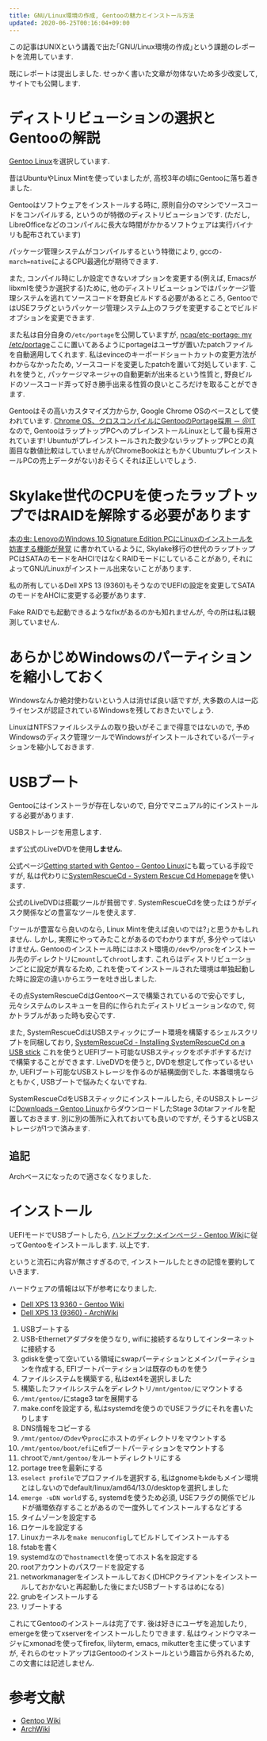 ```yaml
---
title: GNU/Linux環境の作成, Gentooの魅力とインストール方法
updated: 2020-06-25T00:16:04+09:00
---
```


この記事はUNIXという講義で出た｢GNU/Linux環境の作成｣という課題のレポートを流用しています.

既にレポートは提出しました.
せっかく書いた文章が勿体ないため多少改変して,
サイトでも公開します.

# ディストリビューションの選択とGentooの解説

[Gentoo Linux](https://www.gentoo.org/)を選択しています.

昔はUbuntuやLinux Mintを使っていましたが,
高校3年の頃にGentooに落ち着きました.

Gentooはソフトウェアをインストールする時に,
原則自分のマシンでソースコードをコンパイルする,
というのが特徴のディストリビューションです.
(ただし, LibreOfficeなどのコンパイルに長大な時間がかかるソフトウェアは実行バイナリも配布されています)

パッケージ管理システムがコンパイルするという特徴により,
gccの`-march=native`によるCPU最適化が期待できます.

また,
コンパイル時にしか設定できないオプションを変更する(例えば, Emacsがlibxmlを使うか選択する)ために,
他のディストリビューションではパッケージ管理システムを逃れてソースコードを野良ビルドする必要があるところ,
GentooではUSEフラグというパッケージ管理システム上のフラグを変更することでビルドオプションを変更できます.

また私は自分自身の`/etc/portage`を公開していますが,
[ncaq/etc-portage: my /etc/portage](https://github.com/ncaq/etc-portage)ここに置いてあるようにportageはユーザが置いたpatchファイルを自動適用してくれます.
私はevinceのキーボードショートカットの変更方法がわからなかったため,
ソースコードを変更したpatchを置いて対処しています.
これを使うと,
パッケージマネージャの自動更新が出来るという性質と,
野良ビルドのソースコード弄って好き勝手出来る性質の良いところだけを取ることができます.

Gentooはその高いカスタマイズ力からか,
Google Chrome OSのベースとして使われています.
[Chrome OS、クロスコンパイルにGentooのPortage採用 － ＠IT](http://www.atmarkit.co.jp/news/201002/18/gentoo.html)
なので,
GentooはラップトップPCへのプレインストールLinuxとして最も採用されています!
Ubuntuがプレインストールされた数少ないラップトップPCとの真面目な数値比較はしていませんが(ChromeBookはともかくUbuntuプレインストールPCの売上データがない)おそらくそれは正しいでしょう.

# Skylake世代のCPUを使ったラップトップではRAIDを解除する必要があります

[本の虫: LenovoのWindows 10 Signature Edition PCにLinuxのインストールを妨害する機能が発覚](https://cpplover.blogspot.jp/2016/09/lenovowindows-10-signature-edition.html)
に書かれているように,
Skylake移行の世代のラップトップPCはSATAのモードをAHCIではなくRAIDモードにしていることがあり,
それによってGNU/Linuxがインストール出来ないことがあります.

私の所有しているDell XPS 13 (9360)もそうなのでUEFIの設定を変更してSATAのモードをAHCIに変更する必要があります.

Fake RAIDでも起動できるようなfixがあるのかも知れませんが,
今の所は私は観測していません.

# あらかじめWindowsのパーティションを縮小しておく

Windowsなんか絶対使わないという人は消せば良い話ですが,
大多数の人は一応ライセンスが認証されているWindowsを残しておきたいでしょう.

LinuxはNTFSファイルシステムの取り扱いがそこまで得意ではないので,
予めWindowsのディスク管理ツールでWindowsがインストールされているパーティションを縮小しておきます.

# USBブート

Gentooにはインストーラが存在しないので,
自分でマニュアル的にインストールする必要があります.

USBストレージを用意します.

まず公式のLiveDVDを使用**しません.**

公式ページ[Getting started with Gentoo – Gentoo Linux](https://www.gentoo.org/get-started/)にも載っている手段ですが,
私は代わりに[SystemRescueCd - System Rescue Cd Homepage](http://www.system-rescue-cd.org/)を使います.

公式のLiveDVDは搭載ツールが貧弱です.
SystemRescueCdを使ったほうがディスク関係などの豊富なツールを使えます.

｢ツールが豊富なら良いのなら, Linux Mintを使えば良いのでは?｣と思うかもしれません.
しかし,
実際にやってみたことがあるのでわかりますが,
多分やってはいけません.
Gentooのインストール時にはホスト環境の`/dev`や`/proc`をインストール先のディレクトリに`mount`して`chroot`します.
これらはディストリビューションごとに設定が異なるため,
これを使ってインストールされた環境は単独起動した時に設定の違いからエラーを吐き出しました.

その点SystemRescueCdはGentooベースで構築されているので安心ですし,
元々システムのレスキューを目的に作られたディストリビューションなので,
何かトラブルがあった時も安心です.

また,
SystemRescueCdはUSBスティックにブート環境を構築するシェルスクリプトを同梱しており,
[SystemRescueCd - Installing SystemRescueCd on a USB stick](http://www.system-rescue-cd.org/Installing-SystemRescueCd-on-a-USB-stick/)
これを使うとUEFIブート可能なUSBスティックをポチポチするだけで構築することができます.
LiveDVDを使うと,
DVDを想定して作っているせいか,
UEFIブート可能なUSBストレージを作るのが結構面倒でした.
本番環境ならともかく,
USBブートで悩みたくないですね.

SystemRescueCdをUSBスティックにインストールしたら,
そのUSBストレージに[Downloads – Gentoo Linux](https://www.gentoo.org/downloads/)からダウンロードしたStage 3のtarファイルを配置しておきます.
別に別の箇所に入れておいても良いのですが,
そうするとUSBストレージが1つで済みます.


## 追記

Archベースになったので適さなくなりました.

# インストール

UEFIモードでUSBブートしたら,
[ハンドブック:メインページ - Gentoo Wiki](https://wiki.gentoo.org/wiki/Handbook:Main_Page/ja)に従ってGentooをインストールします.
以上です.

というと流石に内容が無さすぎるので,
インストールしたときの記憶を要約していきます.

ハードウェアの情報は以下が参考になりました.

* [Dell XPS 13 9360 - Gentoo Wiki](https://wiki.gentoo.org/wiki/Dell_XPS_13_9360)
* [Dell XPS 13 (9360) - ArchWiki](https://wiki.archlinux.jp/index.php/Dell_XPS_13_(9360))

1. USBブートする
1. USB-Ethernetアダプタを使うなり, wifiに接続するなりしてインターネットに接続する
1. gdiskを使って空いている領域にswapパーティションとメインパーティションを作成する, EFIブートパーティションは既存のものを使う
1. ファイルシステムを構築する, 私はext4を選択しました
1. 構築したファイルシステムをディレクトリ`/mnt/gentoo/`にマウントする
1. `/mnt/gentoo/`にstage3 tarを展開する
1. make.confを設定する, 私はsystemdを使うのでUSEフラグにそれを書いたりします
1. DNS情報をコピーする
1. `/mnt/gentoo/`の`dev`や`proc`にホストのディレクトリをマウントする
1. `/mnt/gentoo/boot/efi`にefiブートパーティションをマウントする
1. chrootで`/mnt/gentoo/`をルートディレクトリにする
1. portage treeを最新にする
1. `eselect profile`でプロファイルを選択する, 私はgnomeもkdeもメイン環境とはしないのでdefault/linux/amd64/13.0/desktopを選択しました
1. `emerge -uDN world`する, systemdを使うため必須, USEフラグの関係でビルドが循環依存することがあるので一度外してインストールするなどする
1. タイムゾーンを設定する
1. ロケールを設定する
1. Linuxカーネルを`make menuconfig`してビルドしてインストールする
1. fstabを書く
1. systemdなので`hostnamectl`を使ってホスト名を設定する
1. rootアカウントのパスワードを設定する
1. networkmanagerをインストールしておく(DHCPクライアントをインストールしておかないと再起動した後にまたUSBブートするはめになる)
1. grubをインストールする
1. リブートする

これにてGentooのインストールは完了です.
後は好きにユーザを追加したり,
emergeを使ってxserverをインストールしたりできます.
私はウィンドウマネージャにxmonadを使ってfirefox, lilyterm, emacs, mikutterを主に使っていますが,
それらのセットアップはGentooのインストールという趣旨から外れるため,
この文書には記述しません.

# 参考文献

* [Gentoo Wiki](https://wiki.gentoo.org/wiki/Main_Page)
* [ArchWiki](https://wiki.archlinux.org/)
